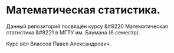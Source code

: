 # Математическая статистика.

Данный репозиторий посвящён курсу &#8220 Математическая статистика &#8221 в МГТУ им. Баумана (6 семестр).

Курс вёл Влассов Павел Александрович.
